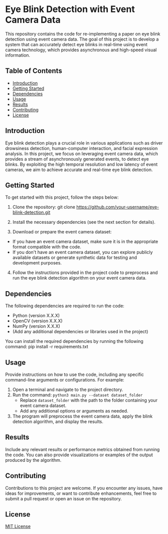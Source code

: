 # Eye Blink Detection with Event Camera Data

This repository contains the code for re-implementing a paper on eye blink detection using event camera data. The goal of this project is to develop a system that can accurately detect eye blinks in real-time using event camera technology, which provides asynchronous and high-speed visual information.

## Table of Contents
- [Introduction](#introduction)
- [Getting Started](#getting-started)
- [Dependencies](#dependencies)
- [Usage](#usage)
- [Results](#results)
- [Contributing](#contributing)
- [License](#license)

## Introduction

Eye blink detection plays a crucial role in various applications such as driver drowsiness detection, human-computer interaction, and facial expression analysis. In this project, we focus on leveraging event camera data, which provides a stream of asynchronously generated events, to detect eye blinks. By exploiting the high temporal resolution and low latency of event cameras, we aim to achieve accurate and real-time eye blink detection.

## Getting Started

To get started with this project, follow the steps below:

1. Clone the repository:
git clone https://github.com/your-username/eye-blink-detection.git


2. Install the necessary dependencies (see the next section for details).

3. Download or prepare the event camera dataset:
- If you have an event camera dataset, make sure it is in the appropriate format compatible with the code.
- If you don't have an event camera dataset, you can explore publicly available datasets or generate synthetic data for testing and development purposes.

4. Follow the instructions provided in the project code to preprocess and run the eye blink detection algorithm on your event camera data.

## Dependencies

The following dependencies are required to run the code:

- Python (version X.X.X)
- OpenCV (version X.X.X)
- NumPy (version X.X.X)
- (Add any additional dependencies or libraries used in the project)

You can install the required dependencies by running the following command:
pip install -r requirements.txt


## Usage

Provide instructions on how to use the code, including any specific command-line arguments or configurations. For example:

1. Open a terminal and navigate to the project directory.
2. Run the command: `python3 main.py --dataset dataset_folder`
   - Replace `dataset_folder` with the path to the folder containing your event camera dataset.
   - Add any additional options or arguments as needed.
3. The program will preprocess the event camera data, apply the blink detection algorithm, and display the results.

## Results

Include any relevant results or performance metrics obtained from running the code. You can also provide visualizations or examples of the output produced by the algorithm.

## Contributing

Contributions to this project are welcome. If you encounter any issues, have ideas for improvements, or want to contribute enhancements, feel free to submit a pull request or open an issue on the repository.

## License

[MIT License](LICENSE)

